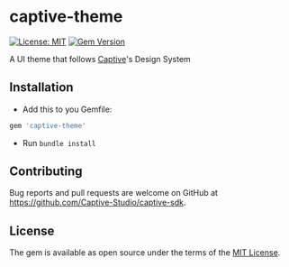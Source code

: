 # captive-theme

[![License: MIT](https://img.shields.io/badge/License-MIT-yellow.svg)](https://opensource.org/licenses/MIT)
[![Gem Version](https://img.shields.io/gem/v/captive-theme.svg)](https://rubygems.org/gems/captive-theme)

A UI theme that follows [Captive](https://captive.fr)'s Design System

## Installation

- Add this to you Gemfile:

```ruby
gem 'captive-theme'
```

- Run `bundle install`

## Contributing

Bug reports and pull requests are welcome on GitHub at https://github.com/Captive-Studio/captive-sdk.

## License

The gem is available as open source under the terms of the [MIT License](https://opensource.org/licenses/MIT).
